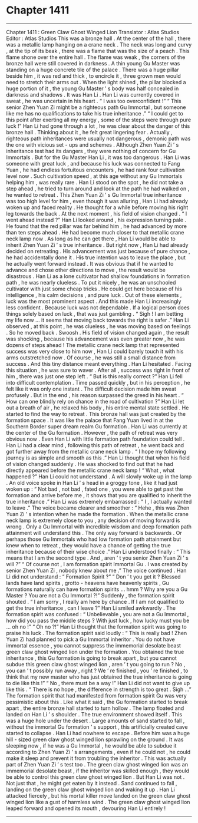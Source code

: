 
# Chapter 1411


---

Chapter 1411 : Green Claw Ghost Winged Lion
Translator :
Atlas Studios
Editor :
Atlas Studios
This was a bronze hall .
At the center of the hall , there was a metallic lamp hanging on a crane neck . The neck was long and curvy , at the tip of its beak , there was a flame that was the size of a peach .
This flame shone over the entire hall .
The flame was weak , the corners of the bronze hall were still covered in darkness .
A thin young Gu Master was standing on a huge concrete tile of the palace . There was a huge pillar beside him , it was red and thick , to encircle it , three grown men would need to stretch their arms out .
When the light shined , the pillar blocked a huge portion of it , the young Gu Master ’ s body was half concealed in darkness and shadows .
It was Han Li .
Han Li was currently covered in sweat , he was uncertain in his heart .
“ I was too overconfident !”
“ This senior Zhen Yuan Zi might be a righteous path Gu Immortal , but someone like me has no qualifications to take his true inheritance .”
“ I could get to this point after exerting all my energy , some of the steps were through pure luck !”
Han Li had gone through a lot , he was clear about the danger of this bronze hall .
Thinking about it , he felt great lingering fear .
Actually , righteous path inheritances were usually not dangerous , demonic path was the one with vicious set - ups and schemes .
Although Zhen Yuan Zi ’ s inheritance test had its dangers , they were nothing of concern for Gu Immortals . But for the Gu Master Han Li , it was too dangerous .
Han Li was someone with great luck , and because his luck was connected to Fang Yuan , he had endless fortuitous encounters , he had rank four cultivation level now .
Such cultivation speed , at this age without any Gu Immortals helping him , was really rare .
Han Li stood on the spot , he did not take a step ahead , he tried to turn around and look at the path he had walked on , he wanted to retreat .
This Zhen Yuan Zi ’ s Gu Immortal true inheritance was too high level for him , even though it was alluring , Han Li had already woken up and faced reality .
He thought for a while before moving his right leg towards the back .
At the next moment , his field of vision changed .
“ I went ahead instead ?”
Han Li looked around , his expression turning pale .
He found that the red pillar was far behind him , he had advanced by more than ten steps ahead .
He had become much closer to that metallic crane neck lamp now .
As long as he can get there , Han Li would be able to inherit Zhen Yuan Zi ’ s true inheritance .
But right now , Han Li had already decided on retreating .
His advancement was just because of pure chance , he had accidentally done it . His true intention was to leave the place , but he actually went forward instead .
It was obvious that if he wanted to advance and chose other directions to move , the result would be disastrous .
Han Li as a lone cultivator had shallow foundations in formation path , he was nearly clueless . To put it nicely , he was an unschooled cultivator with just some cheap tricks .
He could get here because of his intelligence , his calm decisions , and pure luck .
Out of these elements , luck was the most prominent aspect .
And this made Han Li increasingly less confident .
Because luck was not dependable . If a logical person does things solely based on luck , that was just gambling .
“ Sigh ! I am betting my life now … it seems that moving back towards the right is safer .” Han Li observed , at this point , he was clueless , he was moving based on feelings .
So he moved back .
Swoosh .
His field of vision changed again , the result was shocking , because his advancement was even greater now , he was dozens of steps ahead !
The metallic crane neck lamp that represented success was very close to him now , Han Li could barely touch it with his arms outstretched now .
Of course , he was still a small distance from success .
And this tiny distance meant everything .
Han Li hesitated .
Facing this situation , he was sure to waver . After all , success was right in front of him , there was just one step left .
“ But is this really correct ?” Han Li fell into difficult contemplation .
Time passed quickly , but in his perception , he felt like it was only one instant .
The difficult decision made him sweat profusely . But in the end , his reason surpassed the greed in his heart .
“ How can one blindly rely on chance in the road of cultivation ?” Han Li let out a breath of air , he relaxed his body , his entire mental state settled .
He started to find the way to retreat .
This bronze hall was just created by the formation space . It was like the palace that Fang Yuan lived in at the Southern Border super dream realm Gu formation .
Han Li was currently at the center of the Gu formation .
However , the path of retreat was very obvious now .
Even Han Li with little formation path foundation could tell .
Han Li had a clear mind , following this path of retreat , he went back and got further away from the metallic crane neck lamp .
“ I hope my following journey is as simple and smooth as this .” Han Li thought that when his field of vision changed suddenly .
He was shocked to find out that he had directly appeared before the metallic crane neck lamp !
“ What , what happened ?” Han Li could not understand .
A will slowly woke up in the lamp .
An old voice spoke in Han Li ’ s head in a groggy tone , like it had just woken up : “ Not bad , not bad , fated one , you were able to get past the formation and arrive before me , it shows that you are qualified to inherit the true inheritance .”
Han Li was extremely embarrassed : “ I , I actually wanted to leave .”
The voice became clearer and smoother : “ Hehe , this was Zhen Yuan Zi ’ s intention when he made the formation . When the metallic crane neck lamp is extremely close to you , any decision of moving forward is wrong . Only a Gu Immortal with incredible wisdom and deep formation path attainment will understand this . The only way forward is backwards . Or perhaps those Gu Immortals who had low formation path attainment but knew when to retreat , they would have a chance of getting the true inheritance because of their wise choice .”
Han Li understood finally : “ This means that I am the second type . And , aren ’ t you senior Zhen Yuan Zi ’ s will ?”
“ Of course not , I am formation spirit Immortal Gu . I was created by senior Zhen Yuan Zi , nobody knew about me .” The voice continued .
Han Li did not understand : “ Formation Spirit ?”
“ Don ’ t you get it ? Blessed lands have land spirits , grotto - heavens have heavenly spirits , Gu formations naturally can have formation spirits … hmm ? Why are you a Gu Master ? You are not a Gu Immortal ?!” Suddenly , the formation spirit shouted .
“ I am sorry , I really am here by chance . If I am not qualified to get the true inheritance , can I leave ?” Han Li smiled awkwardly .
The formation spirit was confused : “ Unbelievable , you are not a Gu Immortal , how did you pass the middle steps ? With just luck , how lucky must you be … oh no !”
“ Oh no ?!” Han Li thought that the formation spirit was going to praise his luck .
The formation spirit said loudly : “ This is really bad ! Zhen Yuan Zi had planned to pick a Gu Immortal inheritor . You do not have immortal essence , you cannot suppress the immemorial desolate beast green claw ghost winged lion under the formation . You obtained the true inheritance , this Gu formation is going to break apart , but you cannot subdue this green claw ghost winged lion , aren ’ t you going to run ? No , you can ’ t possibly run away , right ? We ’ re finished , you ’ re finished , to think that my new master who has just obtained the true inheritance is going to die like this !”
“ No , there must be a way !” Han Li did not want to give up like this .
“ There is no hope , the difference in strength is too great . Sigh …” The formation spirit that had manifested from formation spirit Gu was very pessimistic about this .
Like what it said , the Gu formation started to break apart , the entire bronze hall started to turn hollow .
The lamp floated and landed on Han Li ’ s shoulder .
The true environment showed itself .
This was a huge hole under the desert .
Large amounts of sand started to fall , without the immortal Gu formation ’ s support , this artificially created cave started to collapse .
Han Li had nowhere to escape .
Before him was a huge hill - sized green claw ghost winged lion sprawling on the ground .
It was sleeping now , if he was a Gu Immortal , he would be able to subdue it according to Zhen Yuan Zi ’ s arrangements , even if he could not , he could make it sleep and prevent it from troubling the inheritor .
This was actually part of Zhen Yuan Zi ’ s test too .
The green claw ghost winged lion was an immemorial desolate beast , if the inheritor was skilled enough , they would be able to control this green claw ghost winged lion .
But Han Li was not .
Not just that , he might get eaten by it instead .
Sand continued to fall , landing on the green claw ghost winged lion and waking it up .
Han Li attacked fiercely , but his mortal killer move landed on the green claw ghost winged lion like a gust of harmless wind .
The green claw ghost winged lion leaped forward and opened its mouth , devouring Han Li entirely !

---

